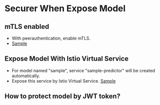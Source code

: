 # Securer When Expose Model

## mTLS enabled
- With peerauthentication, enable mTLS.
- [Sample](https://github.com/johnzheng1975/kcd_beijing2025/blob/main/flux_samples/istio_mTLS.yaml)

## Expose Model With Istio Virtual Service
- For model named "sample", service "sample-predictor" will be created automatically. 
- Expose this service by Istio Virtual Service. [Sample](https://github.com/johnzheng1975/kcd_beijing2025/blob/main/helmcharts_samples/securityRelated/virtualservice.yaml)

## How to protect model by JWT token?
